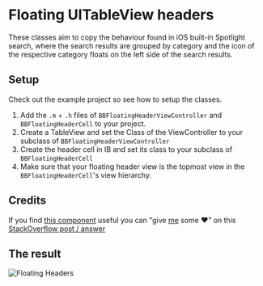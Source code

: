 Floating UITableView headers
============================

These classes aim to copy the behaviour found in iOS built-in Spotlight search, where the search results are grouped by category and the icon of the respective category floats on the left side of the search results.

Setup
-----

Check out the example project so see how to setup the classes.

1. Add the `.m` + `.h` files of `BBFloatingHeaderViewController` and `BBFloatingHeaderCell` to your project.
2. Create a TableView and set the Class of the ViewController to your subclass of `BBFloatingHeaderViewController`
3. Create the header cell in IB and set its class to your subclass of `BBFloatingHeaderCell`
4. Make sure that your floating header view is the topmost view in the `BBFloatingHeaderCell`'s view hierarchy.

Credits
-------
 
If you find [this component](https://github.com/besi/FloatingTableViewHeader) useful you can "give [me](http://stackoverflow.com/users/784318/besi) some ❤" on this [StackOverflow post / answer](http://stackoverflow.com/q/11475897)

The result
----------

![Floating Headers](http://i.minus.com/jyea3I5qbUdoQ.png)